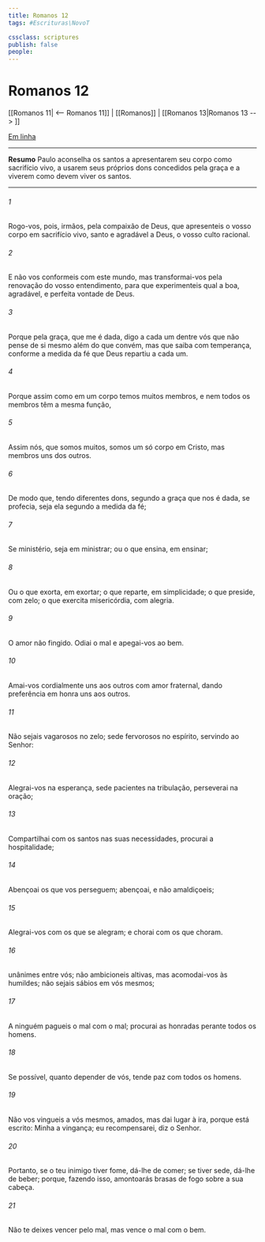 ```yaml
---
title: Romanos 12
tags: #Escrituras\NovoT

cssclass: scriptures
publish: false
people:
---
```


# Romanos 12
[[Romanos 11| <-- Romanos 11]] | [[Romanos]] | [[Romanos 13|Romanos 13 --> ]]

[Em linha](https://churchofjesuschrist.org/study/scriptures/nt/rom/12?lang=por)

---
__Resumo__
Paulo aconselha os santos a apresentarem seu corpo como sacrifício vivo, a usarem seus próprios dons concedidos pela graça e a viverem como devem viver os santos.

---
###### 1 
Rogo-vos, pois, irmãos, pela compaixão de Deus, que apresenteis o vosso corpo em sacrifício vivo, santo e agradável a Deus,  o vosso culto racional.

###### 2 
E não vos conformeis com este mundo, mas transformai-vos pela renovação do vosso entendimento, para que experimenteis qual  a boa, agradável, e perfeita vontade de Deus.

###### 3 
Porque pela graça, que me é dada, digo a cada um dentre vós que não pense de si mesmo além do que convém, mas que saiba com temperança, conforme a medida da fé que Deus repartiu a cada um.

###### 4 
Porque assim como em um corpo temos muitos membros, e nem todos os membros têm a mesma função,

###### 5 
Assim nós, que somos muitos, somos um só corpo em Cristo, mas membros uns dos outros.

###### 6 
De modo que, tendo diferentes dons, segundo a graça que nos é dada, se profecia, seja ela segundo a medida da fé;

###### 7 
Se ministério, seja em ministrar; ou o que ensina, em ensinar;

###### 8 
Ou o que exorta, em exortar; o que reparte, em simplicidade; o que preside, com zelo; o que exercita misericórdia, com alegria.

###### 9 
O amor  não fingido. Odiai o mal e apegai-vos ao bem.

###### 10 
Amai-vos cordialmente uns aos outros com amor fraternal, dando preferência em honra uns aos outros.

###### 11 
Não sejais vagarosos no zelo; sede fervorosos no espírito, servindo ao Senhor:

###### 12 
Alegrai-vos na esperança, sede pacientes na tribulação, perseverai na oração;

###### 13 
Compartilhai com os santos nas suas necessidades, procurai  a hospitalidade;

###### 14 
Abençoai os que vos perseguem; abençoai, e não amaldiçoeis;

###### 15 
Alegrai-vos com os que se alegram; e chorai com os que choram.

###### 16 
 unânimes entre vós; não ambicioneis  altivas, mas acomodai-vos às humildes; não sejais sábios em vós mesmos;

###### 17 
A ninguém pagueis o mal com o mal; procurai as  honradas perante todos os homens.

###### 18 
Se  possível, quanto depender de vós, tende paz com todos os homens.

###### 19 
Não vos vingueis a vós mesmos, amados, mas dai lugar à ira, porque está escrito: Minha  a vingança; eu recompensarei, diz o Senhor.

###### 20 
Portanto, se o teu inimigo tiver fome, dá-lhe de comer; se tiver sede, dá-lhe de beber; porque, fazendo isso, amontoarás brasas de fogo sobre a sua cabeça.

###### 21 
Não te deixes vencer pelo mal, mas vence o mal com o bem.

